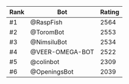 Rank|Bot|Rating
---|---|---
#1|@RaspFish|2564
#2|@ToromBot|2553
#3|@NimsiluBot|2534
#4|@VEER-OMEGA-BOT|2522
#5|@colinbot|2309
#6|@OpeningsBot|2039
